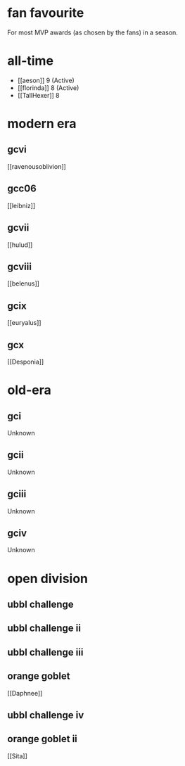 # fan favourite

For most MVP awards (as chosen by the fans) in a season.

# all-time

* [[aeson]] 9 (Active)
* [[florinda]] 8 (Active)
* [[TallHexer]] 8

# modern era

## gcvi

[[ravenousoblivion]]

## gcc06

[[leibniz]]

## gcvii

[[hulud]]

## gcviii

[[belenus]]

## gcix

[[euryalus]]

## gcx

[[Desponia]]

# old-era

## gci

Unknown

## gcii

Unknown

## gciii

Unknown

## gciv

Unknown

# open division

## ubbl challenge

## ubbl challenge ii

## ubbl challenge iii

## orange goblet

[[Daphnee]]

## ubbl challenge iv

## orange goblet ii

[[Sita]]